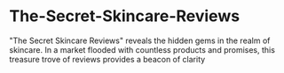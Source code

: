 # The-Secret-Skincare-Reviews
 "The Secret Skincare Reviews" reveals the hidden gems in the realm of skincare. In a market flooded with countless products and promises, this treasure trove of reviews provides a beacon of clarity
